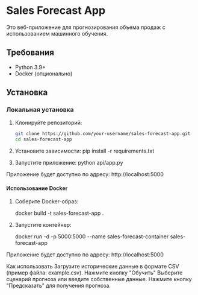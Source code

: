 
# Sales Forecast App

Это веб-приложение для прогнозирования объема продаж с использованием машинного обучения.

## Требования

- Python 3.9+
- Docker (опционально)

## Установка

### Локальная установка

1. Клонируйте репозиторий:
   ```bash
   git clone https://github.com/your-username/sales-forecast-app.git
   cd sales-forecast-app

2. Установите зависимости:
    pip install -r requirements.txt

3. Запустите приложение:
    python api/app.py

Приложение будет доступно по адресу: http://localhost:5000

#### Использование Docker

1. Соберите Docker-образ:

    docker build -t sales-forecast-app .
2. Запустите контейнер:

    docker run -d -p 5000:5000 --name sales-forecast-container sales-forecast-app

Приложение будет доступно по адресу: http://localhost:5000

Как использовать
Загрузите исторические данные в формате CSV (пример файла: example.csv).
Нажмите кнопку "Обучить"
Выберите сценарий прогноза или введите собственные данные.
Нажмите кнопку "Предсказать" для получения прогноза.

